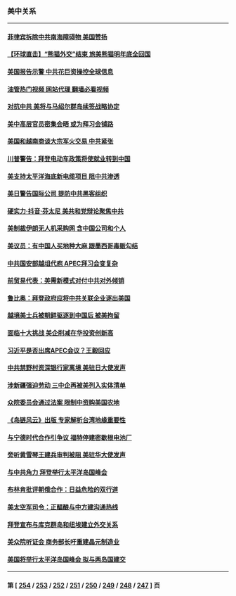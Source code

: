 ### 美中关系
---
#### [菲律宾拆除中共南海障碍物 美国赞扬](../../pages/nf1412576/n14084381.md?09292045) 
#### [【环球直击】“熊猫外交”结束 旅美熊猫明年底全回国](../../pages/nf1412576/n14083236.md?09292045) 
#### [美国报告示警 中共花巨资操控全球信息](../../pages/nf1412576/n14084133.md?09292045) 
#### [油管热门视频 网站代理 翻墙必看视频](http://138.2.39.72:81/youtube.html?epic-marker?09292045)
#### [对抗中共 美将与马绍尔群岛续签战略协定](../../pages/nf1412576/n14084009.md?09292045) 
#### [美中高层官员密集会晤 或为拜习会铺路](../../pages/nf1412576/n14083971.md?09292045) 
#### [美国和越南商谈大宗军火交易 中共紧张](../../pages/nf1412576/n14083666.md?09292045) 
#### [川普警告：拜登电动车政策将使就业转到中国](../../pages/nf1412576/n14083621.md?09292045) 
#### [美支持太平洋海底新电缆项目 阻中共渗透](../../pages/nf1412576/n14083331.md?09292045) 
#### [美日警告国际公司 提防中共黑客组织](../../pages/nf1412576/n14083565.md?09292045) 
#### [硬实力‧抖音‧芬太尼 美共和党辩论聚焦中共](../../pages/nf1412576/n14083259.md?09292045) 
#### [美制裁伊朗无人机采购网 含中国公司和个人](../../pages/nf1412576/n14083227.md?09292045) 
#### [美议员：有中国人买地种大麻 跟墨西哥毒贩勾结](../../pages/nf1412576/n14083210.md?09292045) 
#### [中共国安部越俎代庖 APEC拜习会变复杂](../../pages/nf1412576/n14082672.md?09292045) 
#### [前贸易代表：美需新模式对付中共对外倾销](../../pages/nf1412576/n14082860.md?09292045) 
#### [鲁比奥：拜登政府应将中共关联企业逐出美国](../../pages/nf1412576/n14082564.md?09292045) 
#### [越境美士兵被朝鲜驱逐到中国后 被美拘留](../../pages/nf1412576/n14082483.md?09292045) 
#### [面临十大挑战 美企削减在华投资创新高](../../pages/nf1412576/n14081770.md?09292045) 
#### [习近平是否出席APEC会议？王毅回应](../../pages/nf1412576/n14081743.md?09292045) 
#### [中共禁野村资深银行家离境 美驻日大使发声](../../pages/nf1412576/n14081702.md?09292045) 
#### [涉新疆强迫劳动 三中企再被美列入实体清单](../../pages/nf1412576/n14081691.md?09292045) 
#### [众院委员会通过法案 限制中资购美国农地](../../pages/nf1412576/n14081487.md?09292045) 
#### [《岛链风云》出版 专家解析台湾地缘重要性](../../pages/nf1412576/n14080959.md?09292045) 
#### [与宁德时代合作引争议 福特停建密歇根电池厂](../../pages/nf1412576/n14081195.md?09292045) 
#### [旁听黄雪琴王建兵审判被阻 美驻华大使发声](../../pages/nf1412576/n14081078.md?09292045) 
#### [与中共角力 拜登举行太平洋岛国峰会](../../pages/nf1412576/n14081059.md?09292045) 
#### [布林肯批评朝俄合作：日益危险的双行道](../../pages/nf1412576/n14080997.md?09292045) 
#### [美太空军司令：正醖酿与中方建沟通热线](../../pages/nf1412576/n14081009.md?09292045) 
#### [拜登宣布与库克群岛和纽埃建立外交关系](../../pages/nf1412576/n14080980.md?09292045) 
#### [美众院听证会 商务部长吁重建晶元制造业](../../pages/nf1412576/n14080367.md?09292045) 
#### [美国将举行太平洋岛国峰会 拟与两岛国建交](../../pages/nf1412576/n14080297.md?09292045) 

---
#### 第 [ [254](./254.md?09292045) / [253](./253.md?09292045) / [252](./252.md?09292045) / [251](./251.md?09292045) / [250](./250.md?09292045) / [249](./249.md?09292045) / [248](./248.md?09292045) / [247](./247.md?09292045) ] 页
